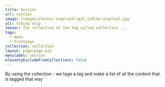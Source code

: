 ```yaml
---
title: Section
url: section
image: /images/steinar-engeland-sgyh_ix9lne-unsplash.jpg
alt: Viking ship
teaser: The collection of the tag called collection ...
tags:
  - menu
  - frontpage
collection: collection
layout: page/page.njk
menulabel: section
eleventyExcludeFromCollections: false
---
```

By using the collection - we tage a tag and make a list of all the content that is tagged that way